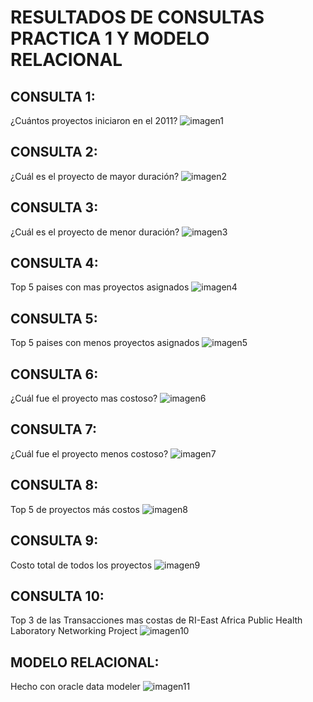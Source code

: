 # RESULTADOS DE CONSULTAS PRACTICA 1 Y MODELO RELACIONAL

## CONSULTA 1:
¿Cuántos proyectos iniciaron en el 2011?
![imagen1](./Resultados_Consultas/consulta1.jng)

## CONSULTA 2:
¿Cuál es el proyecto de mayor duración?
![imagen2](./Resultados_Consultas/consulta2.jng)

## CONSULTA 3:
¿Cuál es el proyecto de menor duración?
![imagen3](./Resultados_Consultas/consulta3.jng)

## CONSULTA 4:
Top 5 paises con mas proyectos asignados
![imagen4](./Resultados_Consultas/consulta4.jng)

## CONSULTA 5:
Top 5 paises con menos proyectos asignados
![imagen5](./Resultados_Consultas/consulta5.jng)

## CONSULTA 6:
¿Cuál fue el proyecto mas costoso?
![imagen6](./Resultados_Consultas/consulta6.jng)

## CONSULTA 7:
¿Cuál fue el proyecto menos costoso?
![imagen7](./Resultados_Consultas/consulta7.jng)

## CONSULTA 8:
Top 5 de proyectos más costos
![imagen8](./Resultados_Consultas/consulta8.jng)

## CONSULTA 9:
Costo total de todos los proyectos
![imagen9](./Resultados_Consultas/consulta9.jng)

## CONSULTA 10:
Top 3 de las Transacciones mas costas de RI-East Africa Public Health Laboratory Networking Project
![imagen10](./Resultados_Consultas/consulta10.jng)

## MODELO RELACIONAL:
Hecho con oracle data modeler
![imagen11](./modelo_relacional.jng)
